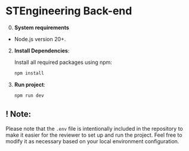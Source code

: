 # STEngineering Back-end 
0. **System requirements**
- Node.js version 20+.
2. **Install Dependencies**:

   Install all required packages using npm:

   ```bash
   npm install
   ```
3. **Run project**:
     ```bash
   npm run dev
   ```
## ! Note: 
Please note that the `.env` file is intentionally included in the repository to make it easier for the reviewer to set up and run the project. Feel free to modify it as necessary based on your local environment configuration.

